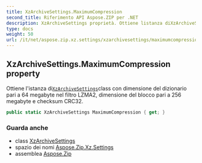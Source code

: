 ```yaml
---
title: XzArchiveSettings.MaximumCompression
second_title: Riferimento API Aspose.ZIP per .NET
description: XzArchiveSettings proprietà. Ottiene listanza diXzArchiveSettingsclass con dimensione del dizionario pari a 64 megabyte nel filtro LZMA2 dimensione del blocco pari a 256 megabyte e checksum CRC32.
type: docs
weight: 50
url: /it/net/aspose.zip.xz.settings/xzarchivesettings/maximumcompression/
---
```

## XzArchiveSettings.MaximumCompression property

Ottiene l'istanza di[`XzArchiveSettings`](../)class con dimensione del dizionario pari a 64 megabyte nel filtro LZMA2, dimensione del blocco pari a 256 megabyte e checksum CRC32.

```csharp
public static XzArchiveSettings MaximumCompression { get; }
```

### Guarda anche

* class [XzArchiveSettings](../)
* spazio dei nomi [Aspose.Zip.Xz.Settings](../../xzarchivesettings/)
* assemblea [Aspose.Zip](../../../)


